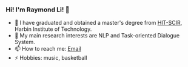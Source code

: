 ### Hi! I'm Raymond Li! 👋

<!--
**RaleLee/RaleLee** is a ✨ _special_ ✨ repository because its `README.md` (this file) appears on your GitHub profile.

Here are some ideas to get you started:
-->
- 🔭 I have graduated and obtained a master's degree from [HIT-SCIR](https://ir.hit.edu.cn), Harbin Institute of Technology.
- 🌱 My main research interests are NLP and Task-oriented Dialogue System.
- 📫 How to reach me: [Email](mailto:zhouyangli@ir.hit.edu.cn)
- ⚡ Hobbies: music, basketball
